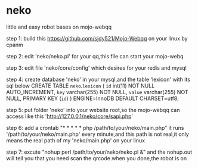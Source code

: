 # neko
little and easy robot bases on mojo-webqq

step 1:
build this https://github.com/sjdy521/Mojo-Webqq on your linux by cpanm

step 2:
edit 'neko/neko.pl' for your qq,this file can start your mojo-webq

step 3:
edit file 'neko/core/config' which desires for your redis and mysql

step 4:
create database 'neko' in your mysql,and the table 'lexicon' with its sql below
CREATE TABLE `neko`.`lexicon` (
  `id` int(11) NOT NULL AUTO_INCREMENT,
  `key` varchar(255) NOT NULL,
  `value` varchar(255) NOT NULL,
  PRIMARY KEY (`id`)
) ENGINE=InnoDB DEFAULT CHARSET=utf8;

step 5:
put folder 'neko' into your website root,so the mojo-webqq can access like this 'http://127.0.0.1/neko/core/sapi.php'

step 6:
add a crontab "* * * * * php /path/to/your/neko/main.php"
it runs '/path/to/your/neko/main.php' every minute,and this path is not real,it only means the real path of my 'neko/main.php' on your linux

step 7:
excute "nohup perl /path/to/your/neko/neko.pl &"
and the nohup.out will tell you that you need scan the qrcode.when you done,the robot is on





